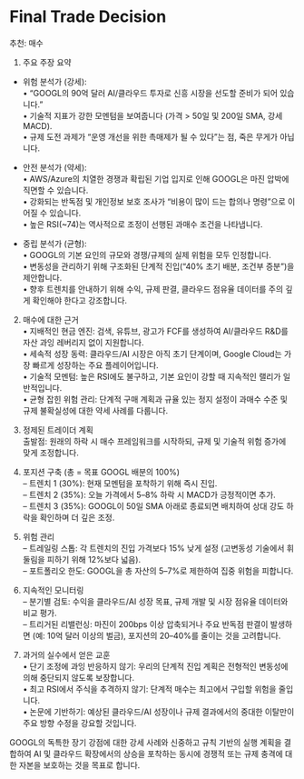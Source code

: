 # Final Trade Decision

추천: 매수

1. 주요 주장 요약  
- 위험 분석가 (강세):  
  • “GOOGL의 90억 달러 AI/클라우드 투자로 신흥 시장을 선도할 준비가 되어 있습니다.”  
  • 기술적 지표가 강한 모멘텀을 보여줍니다 (가격 > 50일 및 200일 SMA, 강세 MACD).  
  • 규제 도전 과제가 “운영 개선을 위한 촉매제가 될 수 있다”는 점, 죽은 무게가 아닙니다.  

- 안전 분석가 (약세):  
  • AWS/Azure의 치열한 경쟁과 확립된 기업 입지로 인해 GOOGL은 마진 압박에 직면할 수 있습니다.  
  • 강화되는 반독점 및 개인정보 보호 조사가 “비용이 많이 드는 합의나 명령”으로 이어질 수 있습니다.  
  • 높은 RSI(~74)는 역사적으로 조정이 선행된 과매수 조건을 나타냅니다.  

- 중립 분석가 (균형):  
  • GOOGL의 기본 요인의 규모와 경쟁/규제의 실제 위험을 모두 인정합니다.  
  • 변동성을 관리하기 위해 구조화된 단계적 진입(“40% 초기 배분, 조건부 증분”)을 제안합니다.  
  • 향후 트렌치를 안내하기 위해 수익, 규제 판결, 클라우드 점유율 데이터를 주의 깊게 확인해야 한다고 강조합니다.  

2. 매수에 대한 근거  
• 지배적인 현금 엔진: 검색, 유튜브, 광고가 FCF를 생성하여 AI/클라우드 R&D를 자산 과잉 레버리지 없이 지원합니다.  
• 세속적 성장 동력: 클라우드/AI 시장은 아직 초기 단계이며, Google Cloud는 가장 빠르게 성장하는 주요 플레이어입니다.  
• 기술적 모멘텀: 높은 RSI에도 불구하고, 기본 요인이 강할 때 지속적인 랠리가 일반적입니다.  
• 균형 잡힌 위험 관리: 단계적 구매 계획과 규율 있는 정지 설정이 과매수 수준 및 규제 불확실성에 대한 약세 사례를 다룹니다.  

3. 정제된 트레이더 계획  
출발점: 원래의 하락 시 매수 프레임워크를 시작하되, 규제 및 기술적 위험 증가에 맞게 조정합니다. 

1. 포지션 구축 (총 = 목표 GOOGL 배분의 100%)  
   – 트렌치 1 (30%): 현재 모멘텀을 포착하기 위해 즉시 진입.  
   – 트렌치 2 (35%): 오늘 가격에서 5–8% 하락 시 MACD가 긍정적이면 추가.  
   – 트렌치 3 (35%): GOOGL이 50일 SMA 아래로 종료되면 배치하여 상대 강도 하락을 확인하며 더 깊은 조정.  

2. 위험 관리  
   – 트레일링 스톱: 각 트렌치의 진입 가격보다 15% 낮게 설정 (고변동성 기술에서 휘둘림을 피하기 위해 12%보다 넓음).  
   – 포트폴리오 한도: GOOGL을 총 자산의 5–7%로 제한하여 집중 위험을 피합니다.  

3. 지속적인 모니터링  
   – 분기별 검토: 수익을 클라우드/AI 성장 목표, 규제 개발 및 시장 점유율 데이터와 비교 평가.  
   – 트리거된 리밸런싱: 마진이 200bps 이상 압축되거나 주요 반독점 판결이 발생하면 (예: 10억 달러 이상의 벌금), 포지션의 20–40%를 줄이는 것을 고려합니다.  

4. 과거의 실수에서 얻은 교훈  
   • 단기 조정에 과잉 반응하지 않기: 우리의 단계적 진입 계획은 전형적인 변동성에 의해 중단되지 않도록 보장합니다.  
   • 최고 RSI에서 주식을 추격하지 않기: 단계적 매수는 최고에서 구입할 위험을 줄입니다.  
   • 논문에 기반하기: 예상된 클라우드/AI 성장이나 규제 결과에서의 중대한 이탈만이 주요 방향 수정을 강요할 것입니다.  

GOOGL의 독특한 장기 강점에 대한 강세 사례와 신중하고 규칙 기반의 실행 계획을 결합하여 AI 및 클라우드 확장에서의 상승을 포착하는 동시에 경쟁적 또는 규제 충격에 대한 자본을 보호하는 것을 목표로 합니다.
